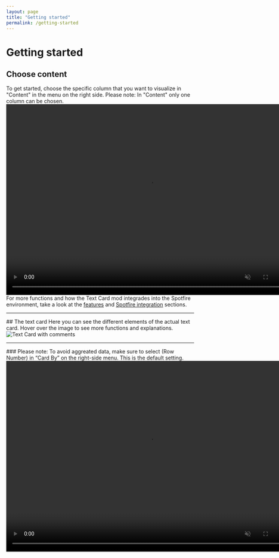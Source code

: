```yaml
---
layout: page
title: "Getting started"
permalink: /getting-started
---
```


# Getting started

## Choose content
To get started, choose the specific column that you want to visualize in "Content" in the menu on the right side. Please note: In "Content" only one column can be chosen.
<video controls muted width="768" height="512">
  <source src="{{ site.baseurl }}/assets/webms/select-content.webm" type="video/webm">
</video>
For more functions and how the Text Card mod integrades into the Spotfire environment, take a look at the [features](features) and [Spotfire integration](spotfire-integration) sections.

<hr class="panel-line">
## The text card
Here you can see the different elements of the actual text card. Hover over the image to see more functions and explanations.

<img src='{{ site.baseurl }}/assets/images/text-card-commented1.png' onmouseover="this.src='{{ site.baseurl }}/assets/images/text-card-commented2.png';" onmouseout="this.src='{{ site.baseurl }}/assets/images/text-card-commented1.png';" class="rounded shadow-new" alt="Text Card with comments"/>

<hr class="panel-line">
### Please note:
To avoid aggreated data, make sure to select (Row Number) in “Card By” on the right-side menu. This is the default setting.
<video controls muted width="768" height="512">
  <source src="{{ site.baseurl }}/assets/webms/select-row-number.webm" type="video/webm">
  Your browser does not support webm files.
</video>